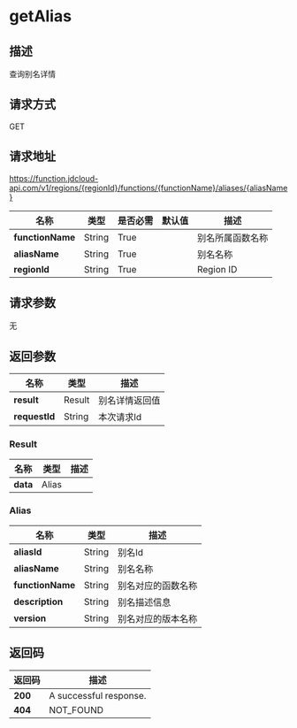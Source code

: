 # getAlias


## 描述
查询别名详情

## 请求方式
GET

## 请求地址
https://function.jdcloud-api.com/v1/regions/{regionId}/functions/{functionName}/aliases/{aliasName}

|名称|类型|是否必需|默认值|描述|
|---|---|---|---|---|
|**functionName**|String|True| |别名所属函数名称|
|**aliasName**|String|True| |别名名称|
|**regionId**|String|True| |Region ID|

## 请求参数
无


## 返回参数
|名称|类型|描述|
|---|---|---|
|**result**|Result|别名详情返回值|
|**requestId**|String|本次请求Id|

### Result
|名称|类型|描述|
|---|---|---|
|**data**|Alias| |
### Alias
|名称|类型|描述|
|---|---|---|
|**aliasId**|String|别名Id|
|**aliasName**|String|别名名称|
|**functionName**|String|别名对应的函数名称|
|**description**|String|别名描述信息|
|**version**|String|别名对应的版本名称|

## 返回码
|返回码|描述|
|---|---|
|**200**|A successful response.|
|**404**|NOT_FOUND|
